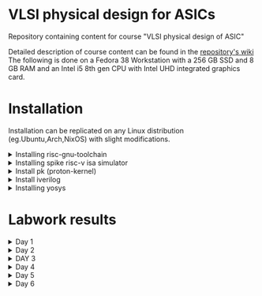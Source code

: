 # VLSI physical design for ASICs
Repository containing content for course "VLSI physical design of ASIC"

Detailed description of course content can be found in the [repository's wiki](pes_asic_class#wiki)
The following is done on a Fedora 38 Workstation with a 256 GB SSD and 8 GB RAM and an Intel i5 8th gen CPU with Intel UHD integrated graphics card.
# Installation


Installation can be replicated on any Linux distribution (eg.Ubuntu,Arch,NixOS) with slight modifications. 
<details> 
<summary>Installing risc-gnu-toolchain</summary>

+ **To update the repositories (This step will vary depending on your distribution)**
`sudo dnf update` 

+ **Install dependencies for the toolchain (This step WILL vary depending on your distribution)**

`sudo dnf install autoconf automake autotools-dev curl python3 libmpc-dev libmpfr-dev libgmp-dev gawk build-essential bison flex texinfo gperf libtool patchutils bc zlib1g-dev libexpat-dev git` 

+ **Go to your preferred directory/folder and clone the entire riscv toolchain repository**

`git clone --recursive https://github.com/riscv/riscv-gnu-toolchain`

OR
If you want an easier name to remember

`git clone --recursive https://github.com/riscv/riscv-gnu-toolchain alternative_name`

+ **Go into the cloned directory**

`cd riscv-gnu-toolchain`

OR

`cd alternative_name`

+ **Set up installation directory**

`./configure --prefix=/opt/riscv --enable-multilib`

OR

`./configure --prefix=/your/preferred/directory ----enable-multilib`

+ **Install**

`make`

**DO NOT LET `make` GET INTERUPPTED BY YOUR SYSTEM SUSPENDING AFTER INACTIVITY. Turn autosuspend after inactivity setting off if possible. This step will take about 1 hr to 1 hr 30 min.**

+ **Update path**
   
Execute this step AFTER the `make` has finished executing.

`echo 'export PATH=$PATH:/opt/riscv/bin' >> ~/.bashrc;source ~/.bashrc`

OR

`echo 'export PATH=$PATH:/your/preferred/directory' >> ~/.bashrc;source ~/.bashrc`

+ **Check if successful**

`riscv64-unknown-elf-gcc --version`

If you got the below output, You have installed the riscv-toolchain successfully.

```
riscv64-unknown-elf-gcc (g2ee5e430018) 12.2.0
Copyright (C) 2022 Free Software Foundation, Inc.
This is free software; see the source for copying conditions.  There is NO
warranty; not even for MERCHANTABILITY or FITNESS FOR A PARTICULAR PURPOSE.
```
</details>

<details>
<summary>Installing spike risc-v isa simulator</summary>

+ **Clone the reposistory in your preferred directory.**
 
`git clone https://github.com/riscv-software-src/riscv-isa-sim.git`

+ **Go into the cloned directory and create build directory**

`cd riscv-isa-sim;mkdir build;cd build`

+ **Configure**

`../configure --prefix=/preffered/directory`

+ **Make and install**

`make`

`[sudo] make install`

+ **Add binaries to path**

`echo 'export PATH=$PATH:/preffered/directory/bin' >> ~/.bashrc`
`source ~/.bashrc`

OR if you are using zsh 

`echo 'export PATH=$PATH:/preffered/directory/bin' >> ~/.zshrc`
`source ~/.zshrc`

</details>

<details>
   <summary>Install pk (proton-kernel)</summary>
   
+ **Clone the risv-pk repository in your preffered directory**

`git clone https://github.com/riscv-software-src/riscv-pk.git`

+ **Change to previous commit of master branch**

`cd riscv-pk`

`git checkout 54de960a5e4c91734fcfd454fdc7e593c6ac571d`

+ **Make build directory**

`mkdir build;cd build`

+ **Configure and install**

```
 ../configure --prefix=/preffered/directory/ --host=riscv64-unknown-elf
make -j8 # because i have 8 core CPU
[sudo] make install
```
+ **Add binaries to path**

`echo 'export PATH=$PATH:/preffered/directory/bin' >> ~/.bashrc`
`source ~/.bashrc`

OR if you are using zsh 

`echo 'export PATH=$PATH:/preffered/directory/bin' >> ~/.zshrc`
`source ~/.zshrc`
</details>

<details>
<summary>Install iverilog</summary>

   
+ **Install dependencies**
   
 `sudo dnf install autoconf flex gcc bison g++`

+ **Clone the iverilog repository in your preffered directory**

`git clone https://github.com/steveicarus/iverilog.git`

+ **Configure and install**

```
cd iverilog
sh autoconf.sh
./configure
sudo su
make install
sudo dnf install iverilog
```
</details>
<details>
<summary>Installing yosys</summary>

+ **Installing prerequisites**
  
```
sudo dnf install @development-tools
sudo dnf install readline-devel bison bison-devel flex flex-devel \
libffi-devel mercurial git clang gcc gcc-c++ \
python3 tcl-devel graphviz-devel graphviz-tcl \
gawk python-xdot iverilog 
```

+ **Clone the yosys repository**

`git clone https://github.com/YosysHQ/yosys.git;cd yosys`

+ **Build from source and install**
```
make
sudo make install
```
</details>

# Labwork results

<details> 
<summary>Day 1</summary> 
   
## Introduction to RISC-V ISA and GNU compiler toolchain
<details>
   <summary>Compiling using C program of sum of n numbers using riscv-toolchain</summary>

+ **C program**

```C
#include<stdio.h>
int main()
{
        int i,sum=0,n=10;
        for(i=1;i<=n;i++)
                sum+=i;
        printf("Sum of numbers from 1 to %d is %d",n,sum);
        return 0;
}
```
 + **Compilation and execution results**

![image](https://github.com/SR-Rishab/pes_asic_class/assets/107171044/1d4df3f6-e2f7-4168-b143-e04b170e7628)

+ **Generating Assembly code**

![image](https://github.com/SR-Rishab/pes_asic_class/assets/107171044/336898dd-b297-47a0-a225-a0c71656c449)

In the vim editor,type `/<main>` and press ENTER and press n untill you find the below code block

+ **Using compile flacg `-O1`**

![image](https://github.com/SR-Rishab/pes_asic_class/assets/107171044/d63ea4e0-0fa6-489b-99d7-e8112daa36ee)

+ **Using compile flag `-Ofast`**

![image](https://github.com/SR-Rishab/pes_asic_class/assets/107171044/843fdca0-f134-4fd7-9dad-d9899aed9ead)
</details>

<details>
   <summary>Spike simulation and Debug</summary>

`spike -d pk sum1ton.o` Where the `-d` flag is for debug

![image](https://github.com/SR-Rishab/pes_asic_class/assets/107171044/c5208401-5927-4778-8be7-171641edfb9d)

![image](https://github.com/SR-Rishab/pes_asic_class/assets/107171044/e7bbcc0c-9019-4e08-9d3f-80d9d85d43c9)
</details>

<details>
   <summary>Lab for signed and unsigned numbers</summary>


**Unsigned numbers**
```C
#include<stdio.h>
#include<math.h>
int main()
{
        long long int max = (long long int) (pow(2,10)*-1);
        printf("Highest number represented by unsigned long long int is %lld\n",max);
        return 0;
}
```

![Screenshot from 2023-08-21 09-10-54](https://github.com/SR-Rishab/pes_asic_class/assets/107171044/9531d25e-3978-4670-8f7c-2a85466f1351)

**Signed numbers**

```C
#include<stdio.h>
#include<math.h>

int main()
{
        long long int max = (int) (pow(2,63) -1);
        long long int min = (int) (pow(2,63)*-1);
        printf("This highest number represented by long long int is %d",max);
        printf("This lowest number represented by long long int is %d",min);
        return 0;
}
```

![Screenshot from 2023-08-21 09-22-13](https://github.com/SR-Rishab/pes_asic_class/assets/107171044/64257d3d-4ae9-4c93-9932-f33d164e53a9)
</details>
</details>
<details>
<summary>Day 2</summary> 
   
## Labwork using ABI function calls

+ **C-program on RISC-V CPU**
   - **C code**
   ```C
   #include<stdio.h>

   extern int load(int x,int y);

   int main()
   {
      int result = 0;
      int count = 9;
      result = load(0x0, count+1);
      printf("Sum of number from 1 to %d is %d\n",count, result);
   
   }
   ```
   
   - **Assembly code**
   
   ```Assembly
   .section .text
   .global load
   .type load, @function
   load:
   add a4, a0, zero //Initialize sum register a4 with 0x0
   add a2, a0, a1   //Store count of 10 in register a2. Register a1 is loaded with 0xa (decimal 10) from main
   add a3, a0, zero //Initialize intermediate sum register a3 by 0
   loop:
   add a4, a3, a4 //Incremental addition
   addi a3, a3, 1 //Increment intermediate register by 1
   blt a3, a2, loop //If a3 is less than a2, branch to label named <loop>
   add a0, a4, zero //Store final result to register a0 so that it can be read by main program
   ret
   ```
   
   - **Execution results**
   ![image](https://github.com/SR-Rishab/pes_asic_class/assets/107171044/622b8f1a-171a-4dcd-ab49-22272ec7f092)
   
   
   
   ![Screenshot from 2023-08-21 21-29-23](https://github.com/SR-Rishab/pes_asic_class/assets/107171044/6a887f0f-b4df-4394-a9c4-3cdd4c22e856)
   
   - **firmware.hex**
   
   ![Screenshot from 2023-08-21 21-29-10](https://github.com/SR-Rishab/pes_asic_class/assets/107171044/716e7c9a-2ba2-402b-9a24-09eca5ac5082)
</details>

<details> 
<summary>DAY 3</summary>
   
## Introduction to verilog RTL design and synthesis

<details>
   <summary>Labs using iverilog and gtkwave</summary>

![Screenshot from 2023-08-27 18-28-23](https://github.com/SR-Rishab/pes_asic_class/assets/107171044/4319b243-3941-403d-b7a7-15ef5269077b)

![GTKwave](https://github.com/SR-Rishab/pes_asic_class/assets/107171044/d4671b11-34c5-4625-b2ea-c78d69454733)
</details>
<details>
   <summary>Labs using yosys and Sky130 PDKs</summary>

![Screenshot from 2023-08-28 17-39-29](https://github.com/SR-Rishab/pes_asic_class/assets/107171044/85632bba-fe14-49fe-bb9f-65ad52e32262)

+ Netlist generated after running `synth -top good_mux`

![Screenshot from 2023-08-28 17-40-12](https://github.com/SR-Rishab/pes_asic_class/assets/107171044/9a797703-7d3b-479f-b9c4-78d8f6cd275b)

+ After running `abc -liberty sky130_fd_sc_hd__tt_025C_1v80.lib` for mapping synthesis to lower gate-level representation

![Screenshot from 2023-08-28 17-44-19](https://github.com/SR-Rishab/pes_asic_class/assets/107171044/4615a940-4c19-4506-9032-f7bdffc0140e)

+ Write netlist file using `write_verilog good_mux_netlist.v`

![Screenshot from 2023-08-28 17-45-52](https://github.com/SR-Rishab/pes_asic_class/assets/107171044/049d7e7d-1b81-4f8e-be14-db2488ef0684)

![Screenshot from 2023-08-28 17-47-57](https://github.com/SR-Rishab/pes_asic_class/assets/107171044/6a228ee0-531f-4744-8807-20f6d8056f21)

+ Write simplified netlist file using `write_verilog -noattr good_mux_netlist.v` 

![Screenshot from 2023-08-28 17-48-38](https://github.com/SR-Rishab/pes_asic_class/assets/107171044/42b343fc-be7c-4433-87e4-d41e80d79e45)

![Screenshot from 2023-08-28 17-49-17](https://github.com/SR-Rishab/pes_asic_class/assets/107171044/b3b17618-4693-4256-ae3b-e0afdb155e96)
</details>
</details>

<details> 
<summary>Day 4</summary>

## Timing libs, hierarchical vs flat synthesis and efficient flop coding styles

<details>
   <summary>
    Hierarchical vs Flat synthesis  
   </summary>

+ Read the multiple_modules verilog file

![Screenshot from 2023-08-28 18-38-42](https://github.com/SR-Rishab/pes_asic_class/assets/107171044/0092bef8-786a-4fab-935a-5b7be71555d4)

+ Synthesis of top module

![Screenshot from 2023-08-28 18-48-21](https://github.com/SR-Rishab/pes_asic_class/assets/107171044/d1a29383-bb1a-441c-a932-0ad2ec8a4b87)
![Screenshot from 2023-08-28 18-39-13](https://github.com/SR-Rishab/pes_asic_class/assets/107171044/bb950f2a-50dd-4e4d-b4f9-209197935f1d)

+ Block diagram of heirarchical synthesis

![Screenshot from 2023-08-28 18-51-11](https://github.com/SR-Rishab/pes_asic_class/assets/107171044/c015f49e-19d4-49ba-a252-90a7cdc99eef)

+ Block level diagram of flat synthesis

![Screenshot from 2023-08-28 19-06-09](https://github.com/SR-Rishab/pes_asic_class/assets/107171044/7487f8d9-31e5-4576-94b8-d124be89d801)
</details>

<details>
   <summary>
      Flop synthesis and simulations
   </summary>

<details>
<summary>
   Simulations
</summary>
 
+ DFF with asynchronous reset
![async_reset_terminal](https://github.com/SR-Rishab/pes_asic_class/assets/107171044/81a4b1be-6bb8-4881-a7cc-3cbd4d565727)
![async_reset](https://github.com/SR-Rishab/pes_asic_class/assets/107171044/b0ccb276-eb7d-475f-8805-9eb09f8a961a)
+ DFF with synchronous reset
![sync_reset_terminal](https://github.com/SR-Rishab/pes_asic_class/assets/107171044/d0ada2a2-d84f-475c-81f8-fd796536e092)
![sync_reset](https://github.com/SR-Rishab/pes_asic_class/assets/107171044/66af4b77-e626-4ff8-a387-8bc3d371a1d1)
+ DFF with asynchronous set
![async_set_terminal](https://github.com/SR-Rishab/pes_asic_class/assets/107171044/20406b0a-e6bd-4876-bf11-b7f1662be9ab)
![async_set](https://github.com/SR-Rishab/pes_asic_class/assets/107171044/1983f716-288e-4b2a-996e-601cabafd01a)
</details>

<details>
   <summary>
      Synthesis
   </summary>

 
+ DFF with asynchronous reset
   
![async_reset_syn](https://github.com/SR-Rishab/pes_asic_class/assets/107171044/b3a1d5bf-c2d4-406e-a495-01caf17885f9)
![async_reset_block](https://github.com/SR-Rishab/pes_asic_class/assets/107171044/8d676f0e-6d62-4995-8901-ceef6abf07bd)
        
+ DFF with synchronous reset
   
![Screenshot from 2023-08-29 16-18-13](https://github.com/SR-Rishab/pes_asic_class/assets/107171044/b88a1ed9-059d-4d2a-aa7d-8b4a293ff46e)
![sync_reset_block](https://github.com/SR-Rishab/pes_asic_class/assets/107171044/5f1cd3f0-81df-4847-95ca-2bd7cf67a77a)

+ DFF with asynchronous set
 
![async_set_syn](https://github.com/SR-Rishab/pes_asic_class/assets/107171044/5c36b1e3-9e5a-4c0b-945e-baded948f85d)
![async_set_block](https://github.com/SR-Rishab/pes_asic_class/assets/107171044/8eaaaafd-9c64-4d45-bdac-271c8042e35f)
</details>
</details>
</details>

<details>
<summary>Day 5</summary>
   
## Combinational and sequential Optimizations
<details>
   <summary>Combinational optimizations</summary>
<details>
<summary>Opt check 1</summary>
```
yosys
read_liberty -lib ../lib/sky130_fd_sc_hd__tt_025C_1v80.lib 
read_verilog opt_check.v
synth -top opt_check
opt_clean -purge
abc -lib ../lib/sky130_fd_sc_hd__tt_025C_1v80.lib
show
```
   ![opt1_syn](https://github.com/SR-Rishab/pes_asic_class/assets/107171044/e6b9045b-acfa-44f3-bf9d-9c52c41731a2)
   ![opt1_block](https://github.com/SR-Rishab/pes_asic_class/assets/107171044/892adb85-7cee-4dad-9011-6e5f4391284a)
</details>      
<details>
<summary>Opt check 2</summary>
```
yosys
read_liberty -lib ../lib/sky130_fd_sc_hd__tt_025C_1v80.lib 
read_verilog opt_check2.v
synth -top opt_check2
opt_clean -purge
abc -lib ../lib/sky130_fd_sc_hd__tt_025C_1v80.lib
show
```
![opt2_syn](https://github.com/SR-Rishab/pes_asic_class/assets/107171044/8254cd8c-c4b2-499c-930c-ada6d69729cf)
![opt2_block](https://github.com/SR-Rishab/pes_asic_class/assets/107171044/498e0ad0-fe04-43bc-8d92-eb1bfd56c648)
</details>
<details>
<summary>Opt check 3</summary>
```
yosys
read_liberty -lib ../lib/sky130_fd_sc_hd__tt_025C_1v80.lib 
read_verilog opt_check3.v
synth -top opt_check3
opt_clean -purge
abc -lib ../lib/sky130_fd_sc_hd__tt_025C_1v80.lib
show
```
![opt3_syn](https://github.com/SR-Rishab/pes_asic_class/assets/107171044/c3721bce-37a4-46f4-9b67-8a1cfbe20604)
![opt3_block](https://github.com/SR-Rishab/pes_asic_class/assets/107171044/d83a7340-90bf-4101-a25e-b4b2df72e527)
</details>
<details>
<summary>Opt check 4</summary>
```
yosys
read_liberty -lib ../lib/sky130_fd_sc_hd__tt_025C_1v80.lib 
read_verilog opt_check4.v
synth -top opt_check4
opt_clean -purge
abc -lib ../lib/sky130_fd_sc_hd__tt_025C_1v80.lib
show
```
![opt4_syn](https://github.com/SR-Rishab/pes_asic_class/assets/107171044/90ad63c2-dbf7-41d2-a74b-522522b4f0b9)
![opt4_block](https://github.com/SR-Rishab/pes_asic_class/assets/107171044/1ba7c967-7957-4470-9a39-4b42d3c17469)
</details>
<details>
<summary>Multi module opt</summary>
```
yosys
read_liberty -lib ../lib/sky130_fd_sc_hd__tt_025C_1v80.lib 
read_verilog multiple_module_opt.v
synth -top multiple_module_opt
flatten
opt_clean -purge
abc -lib ../lib/sky130_fd_sc_hd__tt_025C_1v80.lib
show
```
![multi_syn1](https://github.com/SR-Rishab/pes_asic_class/assets/107171044/300f7b12-2fac-4206-80da-b0c460e658c9)
![multi_syn2](https://github.com/SR-Rishab/pes_asic_class/assets/107171044/4e9d196f-0f0f-40ce-befa-36c41352a17a)
![multi_block](https://github.com/SR-Rishab/pes_asic_class/assets/107171044/cd867292-c6bd-46ab-8d48-d732c09c32c7)
</details>
</details>
<details>
   <summary>
      Sequential optimizations
   </summary>
<details>
<summary>dff_const1</summary>

+ Simulation
```
iverilog dff_const1.v tb_dff_const1.v
./a.out
gtkwave tb_dff_const1.vcd
```
![Screenshot from 2023-08-30 09-05-12](https://github.com/SR-Rishab/pes_asic_class/assets/107171044/1e2ee19e-8b7e-4d00-953e-2423cb118982)

+ Synthesis
```
yosys
read_liberty -lib ../lib/sky130_fd_sc_hd__tt_025C_1v80.lib
read_verilog dff_const1.v
synth -top dff_const1
dfflibmap -liberty ../lib/sky130_fd_sc_hd__tt_025C_1v80.lib
abc -liberty ../lib/sky130_fd_sc_hd__tt_025C_1v80.lib
show
```

![Screenshot from 2023-08-30 09-06-43](https://github.com/SR-Rishab/pes_asic_class/assets/107171044/0f91d4c7-212d-4c11-b429-4164f774b983)
![Screenshot from 2023-08-30 09-07-37](https://github.com/SR-Rishab/pes_asic_class/assets/107171044/0d895983-43f8-45b4-9ff4-6dd03481ffd2)

</details>
<details>
   <summary>dff_const2</summary>

+ Simulation
```
iverilog dff_const2.v tb_dff_const2.v
./a.out
gtkwave tb_dff_const3.vcd
```
![Screenshot from 2023-08-30 09-19-00](https://github.com/SR-Rishab/pes_asic_class/assets/107171044/d072e8f9-51c7-436e-91b3-60a332b17f9e)

+ Synthesis
```
yosys
read_liberty -lib ../lib/sky130_fd_sc_hd__tt_025C_1v80.lib
read_verilog dff_const2.v
synth -top dff_const2
dfflibmap -liberty ../lib/sky130_fd_sc_hd__tt_025C_1v80.lib
abc -liberty ../lib/sky130_fd_sc_hd__tt_025C_1v80.lib
show
```
![Screenshot from 2023-08-30 09-20-08](https://github.com/SR-Rishab/pes_asic_class/assets/107171044/408708f3-1f8b-481d-9f1d-e60d1c562a31)
![Screenshot from 2023-08-30 09-20-19](https://github.com/SR-Rishab/pes_asic_class/assets/107171044/b5045356-389a-4061-9b40-86414741f433)

</details>
<details>
   <summary>dff_const3</summary>

+ Simulation
```
iverilog dff_const3.v tb_dff_const3.v
./a.out
gtkwave tb_dff_const3.vcd
```
![Screenshot from 2023-08-30 09-24-14](https://github.com/SR-Rishab/pes_asic_class/assets/107171044/6ffb9c85-1fd7-4dde-be09-9d5bed847ebe)


+ Synthesis
```
yosys
read_liberty -lib ../lib/sky130_fd_sc_hd__tt_025C_1v80.lib
read_verilog dff_const3.v
synth -top dff_const3
dfflibmap -liberty ../lib/sky130_fd_sc_hd__tt_025C_1v80.lib
abc -liberty ../lib/sky130_fd_sc_hd__tt_025C_1v80.lib
show
```

![Screenshot from 2023-08-30 09-24-49](https://github.com/SR-Rishab/pes_asic_class/assets/107171044/c5358772-c977-42b5-9c22-779b286ff14f)
![Screenshot from 2023-08-30 09-25-17](https://github.com/SR-Rishab/pes_asic_class/assets/107171044/f667f478-0d2c-4255-b5f9-8751a038569a)

</details>
<details>
   <summary>dff_const4</summary>

+ Simulation
```
iverilog dff_const4.v tb_dff_const4.v
./a.out
gtkwave tb_dff_const4.vcd
```

![Screenshot from 2023-08-30 09-52-43](https://github.com/SR-Rishab/pes_asic_class/assets/107171044/58e50e53-a935-4f49-9dfa-66c95261ccaa)


+ Synthesis
```
yosys
read_liberty -lib ../lib/sky130_fd_sc_hd__tt_025C_1v80.lib
read_verilog dff_const4.v
synth -top dff_const4
dfflibmap -liberty ../lib/sky130_fd_sc_hd__tt_025C_1v80.lib
abc -liberty ../lib/sky130_fd_sc_hd__tt_025C_1v80.lib
show
```
![Screenshot from 2023-08-30 09-53-53](https://github.com/SR-Rishab/pes_asic_class/assets/107171044/29a0f2f2-7c0d-4b03-8b8a-2135fadca413)
![Screenshot from 2023-08-30 09-53-36](https://github.com/SR-Rishab/pes_asic_class/assets/107171044/32016718-ebc3-4e1e-bee3-8ee587da2304)


   
</details>
<details>
<summary>dff_const5</summary>

+ Simulation
```
iverilog dff_const5.v tb_dff_const5.v
./a.out
gtkwave tb_dff_const5.vcd
```

![Screenshot from 2023-08-30 09-55-46](https://github.com/SR-Rishab/pes_asic_class/assets/107171044/2381f6ca-27ee-4107-97d5-6175d51e1e8e)


+ Synthesis
```
yosys
read_liberty -lib ../lib/sky130_fd_sc_hd__tt_025C_1v80.lib
read_verilog dff_const5.v
synth -top dff_const5
dfflibmap -liberty ../lib/sky130_fd_sc_hd__tt_025C_1v80.lib
abc -liberty ../lib/sky130_fd_sc_hd__tt_025C_1v80.lib
show
```

![Screenshot from 2023-08-30 09-56-26](https://github.com/SR-Rishab/pes_asic_class/assets/107171044/3ad5f2b4-9a76-49b7-a1db-cff28999d9d7)
![Screenshot from 2023-08-30 09-56-11](https://github.com/SR-Rishab/pes_asic_class/assets/107171044/df96c3ee-926d-49ae-ae59-56ff512e7c99)

</details>
</details>
<details>
<summary>
Sequenctial optimizations for unused outputs
</summary>

<details>
<summary>counter_opt</summary>

```
read_liberty -lib ../lib/sky130_fd_sc_hd__tt_025C_1v80.lib
read_verilog counter_opt.v
synth -top counter_opt
dfflibmap -liberty ../lib/sky130_fd_sc_hd__tt_025C_1v80.lib
abc -liberty ../lib/sky130_fd_sc_hd__tt_025C_1v80.lib
show
```

![Screenshot from 2023-08-30 09-59-26](https://github.com/SR-Rishab/pes_asic_class/assets/107171044/0e77158b-6439-4876-b5d4-fd323a498f2a)
![Screenshot from 2023-08-30 09-59-45](https://github.com/SR-Rishab/pes_asic_class/assets/107171044/d0800ce8-59e1-4e0d-ba76-4d0908a6dfb8)

</details>

<details>
<summary>counter_opt2</summary>

```
read_liberty -lib ../lib/sky130_fd_sc_hd__tt_025C_1v80.lib
read_verilog counter_opt2.v
synth -top counter_opt
dfflibmap -liberty ../lib/sky130_fd_sc_hd__tt_025C_1v80.lib
abc -liberty ../lib/sky130_fd_sc_hd__tt_025C_1v80.lib
show
```

![Screenshot from 2023-08-30 10-02-00](https://github.com/SR-Rishab/pes_asic_class/assets/107171044/541ba50f-2e8a-45ea-abb4-9a4e82dcc2bc)
![Screenshot from 2023-08-30 10-03-17](https://github.com/SR-Rishab/pes_asic_class/assets/107171044/36181661-8322-433f-a4c7-72fef178e8aa)

</details>
</details>
</details>
<details>
<summary>Day 6</summary>   

   
</details>
